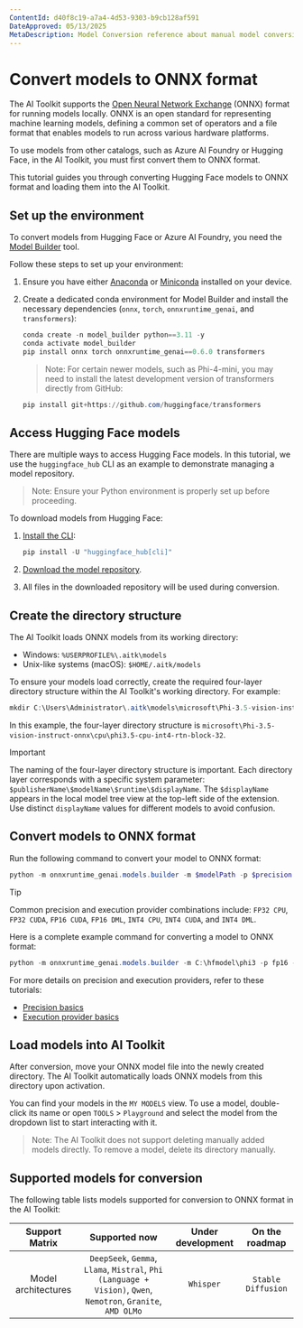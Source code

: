 ```yaml
---
ContentId: d40f8c19-a7a4-4d53-9303-b9cb128af591
DateApproved: 05/13/2025
MetaDescription: Model Conversion reference about manual model conversion.
---
```


# Convert models to ONNX format

The AI Toolkit supports the [Open Neural Network Exchange](https://onnx.ai) (ONNX) format for running models locally. ONNX is an open standard for representing machine learning models, defining a common set of operators and a file format that enables models to run across various hardware platforms.

To use models from other catalogs, such as Azure AI Foundry or Hugging Face, in the AI Toolkit, you must first convert them to ONNX format.

This tutorial guides you through converting Hugging Face models to ONNX format and loading them into the AI Toolkit.

## Set up the environment

To convert models from Hugging Face or Azure AI Foundry, you need the [Model Builder](https://onnxruntime.ai/docs/genai/howto/build-model.html) tool.

Follow these steps to set up your environment:

1. Ensure you have either [Anaconda](https://www.anaconda.com/download) or [Miniconda](https://www.anaconda.com/docs/getting-started/miniconda/install) installed on your device.

2. Create a dedicated conda environment for Model Builder and install the necessary dependencies (`onnx`, `torch`, `onnxruntime_genai`, and `transformers`):

    ```powershell
    conda create -n model_builder python==3.11 -y
    conda activate model_builder
    pip install onnx torch onnxruntime_genai==0.6.0 transformers
    ```

    > Note: For certain newer models, such as Phi-4-mini, you may need to install the latest development version of transformers directly from GitHub:

    ```powershell
    pip install git+https://github.com/huggingface/transformers
    ```

## Access Hugging Face models

There are multiple ways to access Hugging Face models. In this tutorial, we use the `huggingface_hub` CLI as an example to demonstrate managing a model repository.

> Note: Ensure your Python environment is properly set up before proceeding.

To download models from Hugging Face:

1. [Install the CLI](https://huggingface.co/docs/huggingface_hub/main/en/guides/cli#getting-started):

    ```powershell
    pip install -U "huggingface_hub[cli]"
    ```

2. [Download the model repository](https://huggingface.co/docs/huggingface_hub/main/en/guides/cli#download-an-entire-repository).

3. All files in the downloaded repository will be used during conversion.

## Create the directory structure

The AI Toolkit loads ONNX models from its working directory:

* Windows: `%USERPROFILE%\.aitk\models`
* Unix-like systems (macOS): `$HOME/.aitk/models`

To ensure your models load correctly, create the required four-layer directory structure within the AI Toolkit's working directory. For example:

```powershell
mkdir C:\Users\Administrator\.aitk\models\microsoft\Phi-3.5-vision-instruct-onnx\cpu\phi3.5-cpu-int4-rtn-block-32
```

In this example, the four-layer directory structure is `microsoft\Phi-3.5-vision-instruct-onnx\cpu\phi3.5-cpu-int4-rtn-block-32`.

> [!IMPORTANT]
> The naming of the four-layer directory structure is important. Each directory layer corresponds with a specific system parameter: `$publisherName\$modelName\$runtime\$displayName`. The `$displayName` appears in the local model tree view at the top-left side of the extension. Use distinct `displayName` values for different models to avoid confusion.

## Convert models to ONNX format

Run the following command to convert your model to ONNX format:

```powershell
python -m onnxruntime_genai.models.builder -m $modelPath -p $precision -e $executionProvider -o $outputModelPath -c $cachePath --extra_options include_prompt_templates=1
```

> [!TIP]
> Common precision and execution provider combinations include: `FP32 CPU`, `FP32 CUDA`, `FP16 CUDA`, `FP16 DML`, `INT4 CPU`, `INT4 CUDA`, and `INT4 DML`.

Here is a complete example command for converting a model to ONNX format:

```powershell
python -m onnxruntime_genai.models.builder -m C:\hfmodel\phi3 -p fp16 -e cpu -o C:\Users\Administrator\.aitk\models\microsoft\Phi-3-mini-4k-instruct\cpu\phi3-cpu-int4-rtn-block-32-acc-level-4 -c C:\temp --extra_options include_prompt_templates=1
```

For more details on precision and execution providers, refer to these tutorials:

- [Precision basics](https://huggingface.co/docs/optimum/en/concept_guides/quantization)
- [Execution provider basics](https://onnxruntime.ai/docs/execution-providers)

## Load models into AI Toolkit

After conversion, move your ONNX model file into the newly created directory. The AI Toolkit automatically loads ONNX models from this directory upon activation.

You can find your models in the `MY MODELS` view. To use a model, double-click its name or open `TOOLS` > `Playground` and select the model from the dropdown list to start interacting with it.

> Note: The AI Toolkit does not support deleting manually added models directly. To remove a model, delete its directory manually.

## Supported models for conversion

The following table lists models supported for conversion to ONNX format in the AI Toolkit:

| Support Matrix | Supported now | Under development | On the roadmap |
| :------------: | :-----------: | :---------------: | :------------: |
| Model architectures | `DeepSeek`, `Gemma`, `Llama`, `Mistral`, `Phi (Language + Vision)`, `Qwen`, `Nemotron`, `Granite`, `AMD OLMo` | `Whisper` | `Stable Diffusion` |